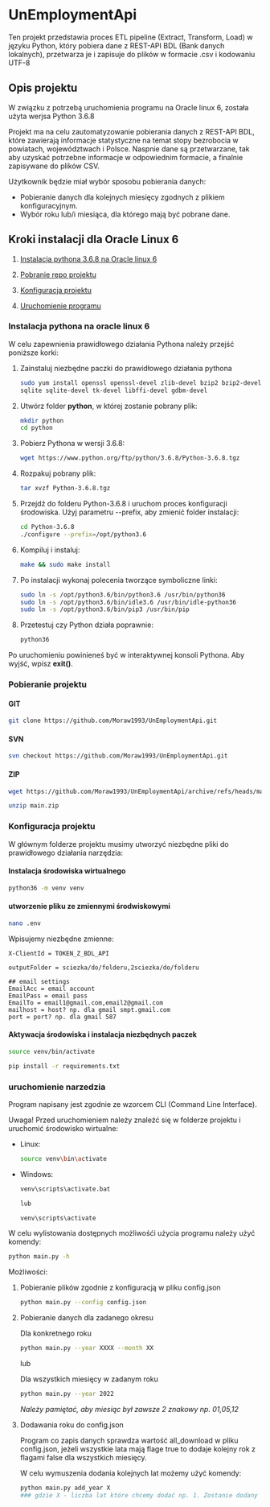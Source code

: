 # UnEmploymentApi

Ten projekt przedstawia proces ETL pipeline (Extract, Transform, Load) w języku Python, który pobiera dane z REST-API BDL (Bank danych lokalnych), przetwarza je i zapisuje do plików w formacie .csv i kodowaniu UTF-8

## Opis projektu

W związku z potrzebą uruchomienia programu na Oracle linux 6, została użyta werjsa Python 3.6.8

Projekt ma na celu zautomatyzowanie pobierania danych z REST-API BDL, które zawierają informacje statystyczne na temat stopy bezrobocia w powiatach, województwach i Polsce. Naspnie dane są przetwarzane, tak aby uzyskać potrzebne informacje w odpowiednim formacie, a finalnie zapisywane do plików CSV.

Użytkownik będzie miał wybór sposobu pobierania danych:

- Pobieranie danych dla kolejnych miesięcy zgodnych z plikiem konfiguracyjnym.
- Wybór roku lub/i miesiąca, dla którego mają być pobrane dane.

## Kroki instalacji dla Oracle Linux 6

1. [Instalacja pythona 3.6.8 na Oracle linux 6](#instalacja-pythona-na-oracle-linux-6)

2. [Pobranie repo projektu](#pobieranie-projektu)

3. [Konfiguracja projektu](#konfiguracja-projektu)

4. [Uruchomienie programu](#uruchomienie-narzedzia)

### Instalacja pythona na oracle linux 6

W celu zapewnienia prawidłowego działania Pythona należy przejść poniższe korki:

1. Zainstaluj niezbędne paczki do prawidłowego działania pythona

    ~~~~bash
    sudo yum install openssl openssl-devel zlib-devel bzip2 bzip2-devel readline-devel 
    sqlite sqlite-devel tk-devel libffi-devel gdbm-devel
    ~~~~

2. Utwórz folder **python**, w której zostanie pobrany plik:

    ~~~~bash
    mkdir python
    cd python
    ~~~~

3. Pobierz Pythona w wersji 3.6.8:

    ~~~~bash
    wget https://www.python.org/ftp/python/3.6.8/Python-3.6.8.tgz
    ~~~~

4. Rozpakuj pobrany plik:

    ~~~~bash
    tar xvzf Python-3.6.8.tgz
    ~~~~

5. Przejdź do folderu Python-3.6.8 i uruchom proces konfiguracji środowiska. Użyj parametru --prefix, aby zmienić folder instalacji:

    ~~~~bash
    cd Python-3.6.8
    ./configure --prefix=/opt/python3.6
    ~~~~

6. Kompiluj i instaluj:

    ~~~~bash
    make && sudo make install
    ~~~~

7. Po instalacji wykonaj polecenia tworzące symboliczne linki:

    ~~~~bash
    sudo ln -s /opt/python3.6/bin/python3.6 /usr/bin/python36
    sudo ln -s /opt/python3.6/bin/idle3.6 /usr/bin/idle-python36
    sudo ln -s /opt/python3.6/bin/pip3 /usr/bin/pip
    ~~~~

8. Przetestuj czy Python działa poprawnie:

    ~~~~bash
    python36
    ~~~~

Po uruchomieniu powinieneś być w interaktywnej konsoli Pythona. Aby wyjść, wpisz **exit()**.

### Pobieranie projektu

#### **GIT**

~~~~bash
git clone https://github.com/Moraw1993/UnEmploymentApi.git
~~~~

#### **SVN**

~~~~bash
svn checkout https://github.com/Moraw1993/UnEmploymentApi.git
~~~~

#### **ZIP**

~~~~bash
wget https://github.com/Moraw1993/UnEmploymentApi/archive/refs/heads/main.zip

unzip main.zip
~~~~

### Konfiguracja projektu

W głównym folderze projektu musimy utworzyć niezbędne pliki do prawidłowego działania narzędzia:

#### Instalacja środowiska wirtualnego

~~~~bash
python36 -m venv venv
~~~~

#### utworzenie pliku ze zmiennymi środwiskowymi

~~~~bash
nano .env
~~~~

Wpisujemy niezbędne zmienne:

~~~~none
X-ClientId = TOKEN_Z_BDL_API

outputFolder = sciezka/do/folderu,2sciezka/do/folderu

## email settings
EmailAcc = email account
EmailPass = email pass
EmailTo = email1@gmail.com,email2@gmail.com
mailhost = host? np. dla gmail smpt.gmail.com
port = port? np. dla gmail 587
~~~~

#### Aktywacja środowiska i instalacja niezbędnych paczek

~~~~bash
source venv/bin/activate

pip install -r requirements.txt
~~~~

### uruchomienie narzedzia

Program napisany jest zgodnie ze wzorcem CLI (Command Line Interface).

Uwaga! Przed uruchomieniem należy znaleźć się w folderze projektu i uruchomić środowisko wirtualne:

- Linux:

    ~~~~bash
    source venv\bin\activate
    ~~~~

- Windows:

    ~~~~cmd
    venv\scripts\activate.bat

    lub 

    venv\scripts\activate
    ~~~~

W celu wylistowania dostępnych możliwośći użycia programu należy użyć komendy:

~~~~bash
python main.py -h
~~~~

Możliwości:

1. Pobieranie plików zgodnie z konfiguracją w pliku config.json

    ~~~~bash
    python main.py --config config.json
    ~~~~

2. Pobieranie danych dla zadanego okresu

    Dla konkretnego roku

    ~~~~bash
    python main.py --year XXXX --month XX
    ~~~~

    lub

    Dla wszystkich miesięcy w zadanym roku

    ~~~~bash
    python main.py --year 2022
    ~~~~

    *Należy pamiętać, aby miesiąc był zawsze 2 znakowy np. 01,05,12*

3. Dodawania roku do config.json

    Program co zapis danych sprawdza wartość all_download w pliku config.json, jeżeli wszystkie lata mają flage true to dodaje kolejny rok z flagami false dla wszystkich miesięcy.

    W celu wymuszenia dodania kolejnych lat możemy użyć komendy:

    ~~~~bash
    python main.py add_year X
    ### gdzie X - liczba lat które chcemy dodać np. 1. Zostanie dodany kolejny rok po najwyższym istniejącym.
    ~~~~
